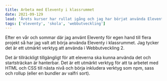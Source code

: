 ```yaml
---
title: Arbeta med Eleventy i klassrummet
date: 2021-09-129
lead: 'Årets kurser har rullat igång och jag har börjat använda Eleventy i undervisningen.'
tags: ['eleventy', 'skola', 'webbutveckling']
---
```


Efter en vår och sommar där jag använt Eleventy för egen hand till flera projekt så har jag valt att börja använda Eleventy i klassrummet. Jag tycker det är ett utmärkt verktyg att använda i Webbutveckling 2.

Det är tillräckligt tillgängligt för att eleverna ska kunna använda det och startsträckan är hanterbar. Det är ett utmärkt verktyg för att ta arbetet med HTML och CSS till nästa nivå och börja inkludera verktyg som npm, sass och rollup (eller en bundler av valfri sort).

